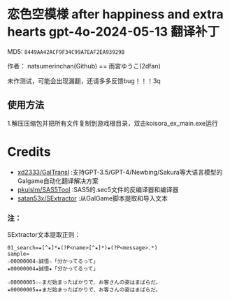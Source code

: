 # 恋色空模様 after happiness and extra hearts gpt-4o-2024-05-13 翻译补丁 

MD5: `8449AA42ACF9F34C99A7EAF2EA93929B`

作者： natsumerinchan(Github) == 雨宮ゆうこ(2dfan)

未作测试，可能会出现漏翻，还请多多反馈bug！！！3q

## 使用方法
1.解压压缩包并把所有文件复制到游戏根目录，双击koisora_ex_main.exe运行

# Credits

- [xd2333/GalTransl](https://github.com/xd2333/GalTransl.git) :支持GPT-3.5/GPT-4/Newbing/Sakura等大语言模型的Galgame自动化翻译解决方案
- [pkuislm/SAS5Tool](https://github.com/pkuislm/SAS5Tool.git) :SAS5的.sec5文件的反编译器和编译器
- [satan53x/SExtractor](https://github.com/satan53x/SExtractor.git) :从GalGame脚本提取和导入文本

### 注：
SExtractor文本提取正则：
```
01_search=★[^★]*★(?P<name>[^★]*)★(?P<message>.*)
sample=
☆00000004☆誠悟☆「分かってるって」
★00000004★誠悟★「分かってるって」

☆00000005☆☆まだ始まったばかりで、お客さんの姿はまばらだ。
★00000005★★まだ始まったばかりで、お客さんの姿はまばらだ。

```